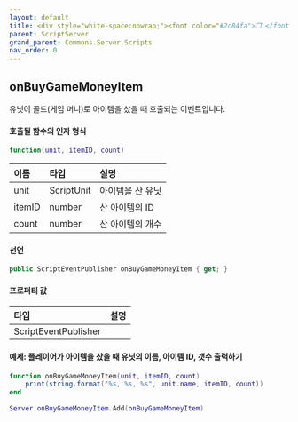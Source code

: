 ```yaml
---
layout: default
title: <div style="white-space:nowrap;"><font color="#2c84fa">❒ </font>onBuyGameMoneyItem</div>
parent: ScriptServer
grand_parent: Commons.Server.Scripts
nav_order: 0
---
```


<!-- 아래로 편집 -->

## onBuyGameMoneyItem
유닛이 골드(게임 머니)로 아이템을 샀을 때 호출되는 이벤트입니다. 

#### 호출될 함수의 인자 형식
```lua
function(unit, itemID, count)
```

|이름|타입|설명|
|:-|:-|:-|
|unit|ScriptUnit|아이템을 산 유닛|
|itemID|number|산 아이템의 ID|
|count|number|산 아이템의 개수|

#### 선언
```cs
public ScriptEventPublisher onBuyGameMoneyItem { get; }
```

#### 프로퍼티 값

|타입|설명|
|:-|:-|
|ScriptEventPublisher|

#### 예제: 플레이어가 아이템을 샀을 때 유닛의 이름, 아이템 ID, 갯수 출력하기
```lua
function onBuyGameMoneyItem(unit, itemID, count)
    print(string.format("%s, %s, %s", unit.name, itemID, count))
end

Server.onBuyGameMoneyItem.Add(onBuyGameMoneyItem)
```
